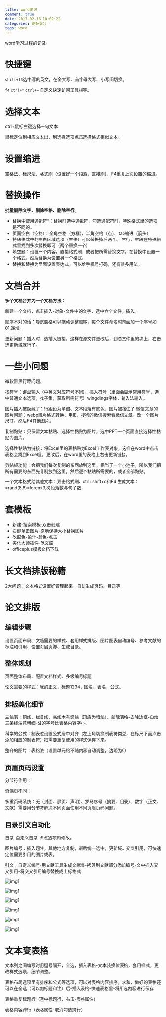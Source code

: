 ```yaml
---
title: word笔记
comment: true
date: 2017-02-16 10:02:22
categories: 职场办公
tags: word
---
```

word学习过程的记录。

<!-- more -->

# 快捷键

`shift+f3`选中写的英文，在全大写、首字母大写、小写间切换。

`f4` `ctrl+*` `ctrl+=` 自定义快速访问工具栏等。

# 选择文本

ctrl+鼠标左键选择一句文本

鼠标定位到相应文本出，到选择选项点击选择格式相似文本。

# 设置缩进

空格法、标尺法、格式刷（设置好一个段落，直接刷）、F4重复上次设置的缩进。

# 替换操作

**批量删除文字、删除空格、删除空行。**

- 替换中使用通配符*：替换时选中通配符，勾选通配符时，特殊格式里的选项是不同的。
- 页面空白（空格）：全角空格（方框）、半角空格（点）、tab缩进（箭头）
- 特殊格式中的空白区域选项（空格）可以替换掉后两个。
空行、空段在特殊格式里找到多次替换即可（两个替换一个）
- 填空题：设置一个内容，直接格式刷，或者把所需替换文字，在替换中设置一个格式，然后替换为设置另一个格式。
- 替换和替换为里面设置表达式，可以给手机号打码，还有很多用法。

# 文档合并

**多个文档合并为一个文档方法：**

新建一个文档，点击插入-对象-文件中的文字，选中六个文件，插入。

顺序不对的话：导航窗格可以拖动调整顺序，每个文件命名时前面加一个序号如01,递增。

更新问题：插入时，选插入链接，这样在源文件更改后，到总文件里的块上，右击选更新域就行了。

# 一些小问题

微软雅黑行距问题。

找符号：键盘输入（中英文对应符号不同）、插入符号（里面会显示常用符号，选中普通文本选项，找子集，获取所需符号）wingdings字体，输入法输入。

图片插入被隐藏了：行距设为单倍、文本段落有底色、图片被挡住了
微信文章的图片问题：webp图片格式转换，用IE，搜狗的微信搜索看微信文章。改一个图片尺寸，然后F4其他图片。

复制黏贴：只保留文本黏贴、选择性黏贴为图片，选中PPT一个页面直接选择性黏贴为图片。

选择性黏贴为链接：将Excel里的表黏贴为Excel工作表对象，这样在word中点击表格会跳到Excel里，更改后，在word里的表格上右击更新链接。

剪贴板功能：会把我们每次复制的东西放到这里，相当于一个小池子，所以我们把所有需要的东西先复制放到这里，然后逐个黏贴所需要的，或者全部黏贴。

一个文本格式给其他文本：双击格式刷、ctrl+shift+c和F4
生成文本：=rand(8,8)=lorem(3,3)段落数与句子数

# 套模板

- 新建-搜索模板-双击创建
- 右键单击图片-原地保持大小替换图片
- 改配色-设计-颜色-点击
- 美化大师插件-范文库
- officeplus模板文档下载

# 长文档排版秘籍

2大问题：文本格式设置好管理起来，自动生成页码、目录等

# 论文排版

## 编辑步骤

设置页面布局、文档需要的样式、套用样式排版、图片图表自动编号、参考文献的标注和引用、设置页眉页脚、生成目录。

## 整体规划
页面整体布局、配置文档样式、多级编号标题

论文需要的样式：我的正文，标题1234，图名，表名，公式。

## 排版美化细节

三线表：顶线、栏目线、底线木有竖线（顶底为粗线）。新建表格-去除边框-自绘三条线注意粗细-注的字号比表格内容字小。

科学的公式：制表位设置公式居中对齐（左上角切换制表符类型，在标尺下面点击添加相应的制表符）把需要重复使用的样式保存下来。

整齐的图片：表格法（设置单元格不随内容自动调整，边距为0）

## 页眉页码设置

分节符作用：

奇偶页不同：

多重页码系统：无（封面、扉页、声明）、罗马序号（摘要、目录）、数字（正文、文献）需要用分节符解决不同页面使用不同页眉页码问题。

## 目录引文自动化

目录-自定义目录-点点选项和修改。

图片编号：插入题注，其他地方复制，最后统一选中，更新域。交叉引用，可快速定位需要引用的图片或表。

引文：自定义编号-用文献工具生成文献集-拷贝到文献部分添加编号-文中插入交叉引用-将交叉引用编号替换成上标格式

![img1](01.jpg)

![img1](02.jpg)

![img1](03.jpg)

![img1](04.jpg)

![img1](05.jpg)

![img1](06.jpg)

# 文本变表格

文本列之间编写时用逗号隔开，全选，插入表格-文本装换位表格，套用样式，更改样式选项，细节调整。

表格布局选项里有排序和公式等选项，可以对表格内容排序，求和，做好的表格还可以在全选（可以加标题和注）后-插入表格-快速表格里-将所选内容进行保存

表格重复标题行（选中标题行，右击-表格属性）

表格内容跨行（表格属性-取消勾选跨行）
